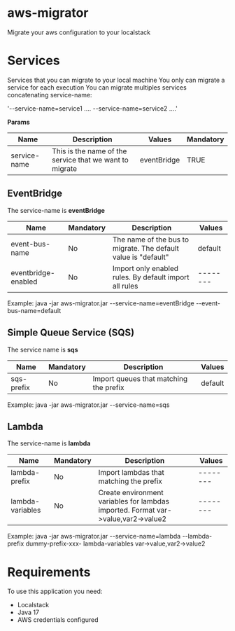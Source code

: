 # aws-migrator

Migrate your aws configuration to your localstack

# Services

Services that you can migrate to your local machine
You only can migrate a service for each execution
You can migrate multiples services concatenating service-name:

'--service-name=service1 .... --service-name=service2 ....'

**Params**

| Name         | Description                                             | Values      | Mandatory |
|--------------|---------------------------------------------------------|-------------|-----------|
| service-name | This is the name of the service that we want to migrate | eventBridge | TRUE      |   

## EventBridge

The service-name is **eventBridge**

| Name                | Mandatory | Description                                                    | Values   |
|---------------------|-----------|----------------------------------------------------------------|----------|
| event-bus-name      | No        | The name of the bus to migrate. The default value is "default" | default  |
| eventbridge-enabled | No        | Import only enabled rules. By default import all rules         | -------- |

Example:
java -jar aws-migrator.jar --service-name=eventBridge --event-bus-name=default

## Simple Queue Service (SQS)

The service name is **sqs**

| Name       | Mandatory | Description                            | Values  |
|------------|-----------|----------------------------------------|---------|
| sqs-prefix | No        | Import queues that matching the prefix | default |

Example:
java -jar aws-migrator.jar --service-name=sqs

## Lambda

The service-name is **lambda**

| Name                | Mandatory | Description                                                    | Values   |
|---------------------|-----------|----------------------------------------------------------------|----------|
| lambda-prefix      | No        | Import lambdas that matching the prefix | --------  |
| lambda-variables | No        | Create environment variables for lambdas imported. Format var->value,var2->value2         | -------- |

Example:
java -jar aws-migrator.jar --service-name=lambda --lambda-prefix dummy-prefix-xxx- lambda-variables var->value,var2->value2

# Requirements

To use this application you need:
- Localstack
- Java 17
- AWS credentials configured
